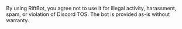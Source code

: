By using RiftBot, you agree not to use it for illegal activity, harassment, spam, or violation of Discord TOS. The bot is provided as-is without warranty.
